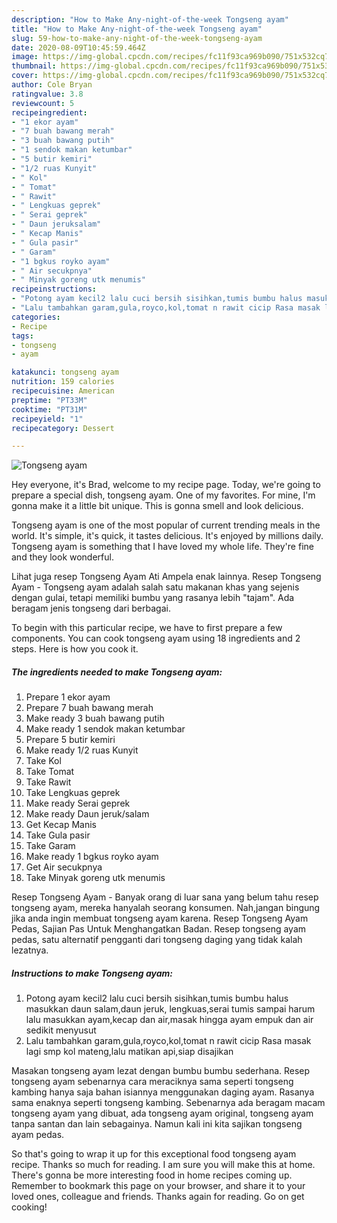 ```yaml
---
description: "How to Make Any-night-of-the-week Tongseng ayam"
title: "How to Make Any-night-of-the-week Tongseng ayam"
slug: 59-how-to-make-any-night-of-the-week-tongseng-ayam
date: 2020-08-09T10:45:59.464Z
image: https://img-global.cpcdn.com/recipes/fc11f93ca969b090/751x532cq70/tongseng-ayam-foto-resep-utama.jpg
thumbnail: https://img-global.cpcdn.com/recipes/fc11f93ca969b090/751x532cq70/tongseng-ayam-foto-resep-utama.jpg
cover: https://img-global.cpcdn.com/recipes/fc11f93ca969b090/751x532cq70/tongseng-ayam-foto-resep-utama.jpg
author: Cole Bryan
ratingvalue: 3.8
reviewcount: 5
recipeingredient:
- "1 ekor ayam"
- "7 buah bawang merah"
- "3 buah bawang putih"
- "1 sendok makan ketumbar"
- "5 butir kemiri"
- "1/2 ruas Kunyit"
- " Kol"
- " Tomat"
- " Rawit"
- " Lengkuas geprek"
- " Serai geprek"
- " Daun jeruksalam"
- " Kecap Manis"
- " Gula pasir"
- " Garam"
- "1 bgkus royko ayam"
- " Air secukpnya"
- " Minyak goreng utk menumis"
recipeinstructions:
- "Potong ayam kecil2 lalu cuci bersih sisihkan,tumis bumbu halus masukkan daun salam,daun jeruk, lengkuas,serai tumis sampai harum lalu masukkan ayam,kecap dan air,masak hingga ayam empuk dan air sedikit menyusut"
- "Lalu tambahkan garam,gula,royco,kol,tomat n rawit cicip Rasa masak lagi smp kol mateng,lalu matikan api,siap disajikan"
categories:
- Recipe
tags:
- tongseng
- ayam

katakunci: tongseng ayam 
nutrition: 159 calories
recipecuisine: American
preptime: "PT33M"
cooktime: "PT31M"
recipeyield: "1"
recipecategory: Dessert

---
```



![Tongseng ayam](https://img-global.cpcdn.com/recipes/fc11f93ca969b090/751x532cq70/tongseng-ayam-foto-resep-utama.jpg)

Hey everyone, it's Brad, welcome to my recipe page. Today, we're going to prepare a special dish, tongseng ayam. One of my favorites. For mine, I'm gonna make it a little bit unique. This is gonna smell and look delicious.

Tongseng ayam is one of the most popular of current trending meals in the world. It's simple, it's quick, it tastes delicious. It's enjoyed by millions daily. Tongseng ayam is something that I have loved my whole life. They're fine and they look wonderful.

Lihat juga resep Tongseng Ayam Ati Ampela enak lainnya. Resep Tongseng Ayam - Tongseng ayam adalah salah satu makanan khas yang sejenis dengan gulai, tetapi memiliki bumbu yang rasanya lebih &#34;tajam&#34;. Ada beragam jenis tongseng dari berbagai.


To begin with this particular recipe, we have to first prepare a few components. You can cook tongseng ayam using 18 ingredients and 2 steps. Here is how you cook it.

<!--inarticleads1-->

##### The ingredients needed to make Tongseng ayam:

1. Prepare 1 ekor ayam
1. Prepare 7 buah bawang merah
1. Make ready 3 buah bawang putih
1. Make ready 1 sendok makan ketumbar
1. Prepare 5 butir kemiri
1. Make ready 1/2 ruas Kunyit
1. Take  Kol
1. Take  Tomat
1. Take  Rawit
1. Take  Lengkuas geprek
1. Make ready  Serai geprek
1. Make ready  Daun jeruk/salam
1. Get  Kecap Manis
1. Take  Gula pasir
1. Take  Garam
1. Make ready 1 bgkus royko ayam
1. Get  Air secukpnya
1. Take  Minyak goreng utk menumis


Resep Tongseng Ayam - Banyak orang di luar sana yang belum tahu resep tongseng ayam, mereka hanyalah seorang konsumen. Nah,jangan bingung jika anda ingin membuat tongseng ayam karena. Resep Tongseng Ayam Pedas, Sajian Pas Untuk Menghangatkan Badan. Resep tongseng ayam pedas, satu alternatif pengganti dari tongseng daging yang tidak kalah lezatnya. 

<!--inarticleads2-->

##### Instructions to make Tongseng ayam:

1. Potong ayam kecil2 lalu cuci bersih sisihkan,tumis bumbu halus masukkan daun salam,daun jeruk, lengkuas,serai tumis sampai harum lalu masukkan ayam,kecap dan air,masak hingga ayam empuk dan air sedikit menyusut
1. Lalu tambahkan garam,gula,royco,kol,tomat n rawit cicip Rasa masak lagi smp kol mateng,lalu matikan api,siap disajikan


Masakan tongseng ayam lezat dengan bumbu bumbu sederhana. Resep tongseng ayam sebenarnya cara meraciknya sama seperti tongseng kambing hanya saja bahan isiannya menggunakan daging ayam. Rasanya sama enaknya seperti tongseng kambing. Sebenarnya ada beragam macam tongseng ayam yang dibuat, ada tongseng ayam original, tongseng ayam tanpa santan dan lain sebagainya. Namun kali ini kita sajikan tongseng ayam pedas. 

So that's going to wrap it up for this exceptional food tongseng ayam recipe. Thanks so much for reading. I am sure you will make this at home. There's gonna be more interesting food in home recipes coming up. Remember to bookmark this page on your browser, and share it to your loved ones, colleague and friends. Thanks again for reading. Go on get cooking!
